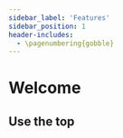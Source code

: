 ```yaml
---
sidebar_label: 'Features'
sidebar_position: 1
header-includes:
  - \pagenumbering{gobble}
---
```


# Welcome

## Use the top